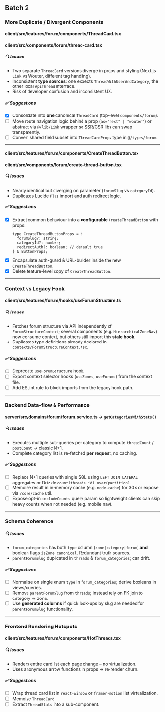 ## Batch 2

### More Duplicate / Divergent Components

#### client/src/features/forum/components/ThreadCard.tsx  
#### client/src/components/forum/thread-card.tsx

##### 🔍 Issues
- Two separate `ThreadCard` versions diverge in props and styling (Next.js `Link` vs Wouter, different tag handling).
- Inconsistent **type sources**: one expects `ThreadWithUserAndCategory`, the other local `ApiThread` interface.
- Risk of developer confusion and inconsistent UX.

##### ✅ Suggestions
- [x] Consolidate into **one** canonical `ThreadCard` (top-level `components/forum`).
- [ ] Move route navigation logic behind a prop (`as="next" | "wouter"`) or abstract via `@/lib/Link` wrapper so SSR/CSR libs can swap transparently.
- [ ] Convert shared field subset into `ThreadCardProps` type in `@/types/forum`.

---

#### client/src/features/forum/components/CreateThreadButton.tsx  
#### client/src/components/forum/create-thread-button.tsx

##### 🔍 Issues
- Nearly identical but diverging on parameter (`forumSlug` vs `categoryId`).
- Duplicates Lucide `Plus` import and auth redirect logic.

##### ✅ Suggestions
- [x] Extract common behaviour into a **configurable** `CreateThreadButton` with props:
  ```tsx
  type CreateThreadButtonProps = {
    forumSlug?: string;
    categoryId?: number;
    redirectAuth?: boolean; // default true
  } & ButtonProps;
  ```
- [x] Encapsulate auth-guard & URL-builder inside the new `CreateThreadButton`.
- [x] Delete feature-level copy of `CreateThreadButton`.

---

### Context vs Legacy Hook

#### client/src/features/forum/hooks/useForumStructure.ts

##### 🔍 Issues
- Fetches forum structure via API independently of `ForumStructureContext`; several components (e.g. `HierarchicalZoneNav`) now consume context, but others still import this **stale hook**.
- Duplicates type definitions already declared in `contexts/ForumStructureContext.tsx`.

##### ✅ Suggestions
- [ ] Deprecate `useForumStructure` hook.
- [ ] Export context selector hooks (`useZones`, `useForums`) from the context file.
- [ ] Add ESLint rule to block imports from the legacy hook path.

---

### Backend Data-flow & Performance

#### server/src/domains/forum/forum.service.ts → `getCategoriesWithStats()`

##### 🔍 Issues
- Executes multiple sub-queries per category to compute `threadCount` / `postCount` → classic N+1.
- Complete category list is re-fetched **per request**, no caching.

##### ✅ Suggestions
- [ ] Replace N+1 queries with single SQL using `LEFT JOIN LATERAL` aggregates or Drizzle `count(threads.id).over(partition)`.
- [ ] Memoise result in in-memory cache (e.g. `node-cache`) for 30 s or expose via `/core/cache` util.
- [ ] Expose opt-in `includeCounts` query param so lightweight clients can skip heavy counts when not needed (e.g. mobile nav).

---

### Schema Coherence

##### 🔍 Issues
- `forum_categories` has both `type` column (`zone|category|forum`) **and** boolean flags `isZone`, `canonical`. Redundant truth sources.
- `parentForumSlug` duplicated in `threads` & `forum_categories`; can drift.

##### ✅ Suggestions
- [ ] Normalise on single enum `type` in `forum_categories`; derive booleans in views/queries.
- [ ] Remove `parentForumSlug` from `threads`; instead rely on FK join to category → zone.
- [ ] Use **generated columns** if quick look-ups by slug are needed for `parentForumSlug` functionality.

---

### Frontend Rendering Hotspots

#### client/src/features/forum/components/HotThreads.tsx

##### 🔍 Issues
- Renders entire card list each page change – no virtualization.
- Uses anonymous arrow functions in props → re-render churn.

##### ✅ Suggestions
- [ ] Wrap thread card list in `react-window` or `framer-motion` list virtualization.
- [ ] Memoize `ThreadCard`.
- [ ] Extract `ThreadStats` into a sub-component.
